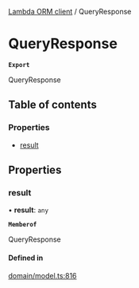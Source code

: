 [Lambda ORM client](../README.md) / QueryResponse

# QueryResponse

**`Export`**

QueryResponse

## Table of contents

### Properties

- [result](QueryResponse.md#result)

## Properties

### result

• **result**: `any`

**`Memberof`**

QueryResponse

#### Defined in

[domain/model.ts:816](https://github.com/FlavioLionelRita/lambdaorm-client-node/blob/1ad40ad/src/lib/domain/model.ts#L816)
